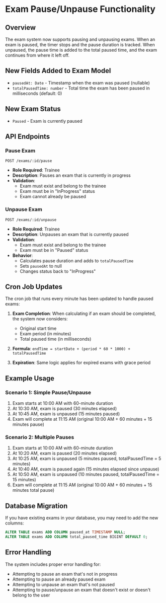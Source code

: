 # Exam Pause/Unpause Functionality

## Overview

The exam system now supports pausing and unpausing exams. When an exam is paused, the timer stops and the pause duration is tracked. When unpaused, the pause time is added to the total paused time, and the exam continues from where it left off.

## New Fields Added to Exam Model

- `pausedAt: Date` - Timestamp when the exam was paused (nullable)
- `totalPausedTime: number` - Total time the exam has been paused in milliseconds (default: 0)

## New Exam Status

- `Paused` - Exam is currently paused

## API Endpoints

### Pause Exam

```
POST /exams/:id/pause
```

- **Role Required**: Trainee
- **Description**: Pauses an exam that is currently in progress
- **Validation**:
  - Exam must exist and belong to the trainee
  - Exam must be in "InProgress" status
  - Exam cannot already be paused

### Unpause Exam

```
POST /exams/:id/unpause
```

- **Role Required**: Trainee
- **Description**: Unpauses an exam that is currently paused
- **Validation**:
  - Exam must exist and belong to the trainee
  - Exam must be in "Paused" status
- **Behavior**:
  - Calculates pause duration and adds to `totalPausedTime`
  - Sets `pausedAt` to null
  - Changes status back to "InProgress"

## Cron Job Updates

The cron job that runs every minute has been updated to handle paused exams:

1. **Exam Completion**: When calculating if an exam should be completed, the system now considers:

   - Original start time
   - Exam period (in minutes)
   - Total paused time (in milliseconds)

2. **Formula**: `endTime = startDate + (period * 60 * 1000) + totalPausedTime`

3. **Expiration**: Same logic applies for expired exams with grace period

## Example Usage

### Scenario 1: Simple Pause/Unpause

1. Exam starts at 10:00 AM with 60-minute duration
2. At 10:30 AM, exam is paused (30 minutes elapsed)
3. At 10:45 AM, exam is unpaused (15 minutes paused)
4. Exam will complete at 11:15 AM (original 10:00 AM + 60 minutes + 15 minutes pause)

### Scenario 2: Multiple Pauses

1. Exam starts at 10:00 AM with 60-minute duration
2. At 10:20 AM, exam is paused (20 minutes elapsed)
3. At 10:25 AM, exam is unpaused (5 minutes paused, totalPausedTime = 5 minutes)
4. At 10:40 AM, exam is paused again (15 minutes elapsed since unpause)
5. At 10:50 AM, exam is unpaused (10 minutes paused, totalPausedTime = 15 minutes)
6. Exam will complete at 11:15 AM (original 10:00 AM + 60 minutes + 15 minutes total pause)

## Database Migration

If you have existing exams in your database, you may need to add the new columns:

```sql
ALTER TABLE exams ADD COLUMN paused_at TIMESTAMP NULL;
ALTER TABLE exams ADD COLUMN total_paused_time BIGINT DEFAULT 0;
```

## Error Handling

The system includes proper error handling for:

- Attempting to pause an exam that's not in progress
- Attempting to pause an already paused exam
- Attempting to unpause an exam that's not paused
- Attempting to pause/unpause an exam that doesn't exist or doesn't belong to the user
